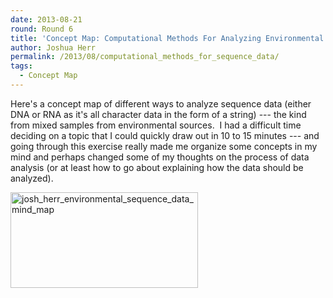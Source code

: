 ```yaml
---
date: 2013-08-21
round: Round 6
title: 'Concept Map: Computational Methods For Analyzing Environmental Sequence Data'
author: Joshua Herr
permalink: /2013/08/computational_methods_for_sequence_data/
tags:
  - Concept Map
---
```

Here's a concept map of different ways to analyze sequence data (either DNA or RNA as it's all character data in the form of a string) --- the kind from mixed samples from environmental sources.  I had a difficult time deciding on a topic that I could quickly draw out in 10 to 15 minutes --- and going through this exercise really made me organize some concepts in my mind and perhaps changed some of my thoughts on the process of data analysis (or at least how to go about explaining how the data should be analyzed).

[<img class="alignnone size-medium wp-image-4037" alt="josh_herr_environmental_sequence_data_mind_map" src="http://files.software-carpentry.org/training-course/2013/08/josh_herr_environmental_sequence_data_mind_map2-300x153.jpg" width="300" height="153" />][1]

 [1]: http://files.software-carpentry.org/training-course/2013/08/josh_herr_environmental_sequence_data_mind_map2.jpg
